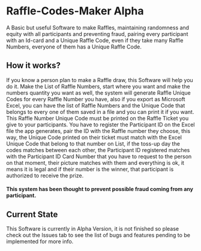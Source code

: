 # Raffle-Codes-Maker Alpha
A Basic but useful Software to make Raffles, maintaining randomness and equity with all participants and preventing fraud, pairing every participant with an Id-card and a Unique Raffle Code, even if they take many Raffle Numbers, everyone of them has a Unique Raffle Code.

## How it works?
If you know a person plan to make a Raffle draw, this Software will help you do it.
Make the List of Raffle Numbers, start where you want and make the numbers quantity you want as well, the system will generate Raffle Unique Codes for every Raffle Number you have, also if you export as Microsoft Excel, you can have the list of Raffle Numbers and the Unique Code that belongs to every one of them saved in a file and you can print it if you want. This Raffle Number Unique Code must be printed on the Raffle Ticket you give to your participants. You have to register the Participant ID on the Excel file the app generates, pair the ID with the Raffle number they choose, this way, the Unique Code printed on their ticket must match with the Excel Unique Code that belong to that number on List, if the toss-up day the codes matches between each other, the Participant ID registered matches with the Participant ID Card Number that you have to request to the person on that moment, their picture matches with them and everything is ok, it means it is legal and if their number is the winner, that participant is authorized to receive the prize. 

#### This system has been thought to prevent possible fraud coming from any participant.

## Current State
This Software is currently in Alpha Version, it is not finished so please check out the Issues tab to see the list of bugs and features pending to be implemented for more info.
